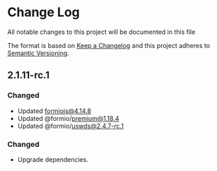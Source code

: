 # Change Log
All notable changes to this project will be documented in this file

The format is based on [Keep a Changelog](http://keepachangelog.com/)
and this project adheres to [Semantic Versioning](http://semver.org/).

## 2.1.11-rc.1
### Changed
 - Updated formiojs@4.14.8
 - Updated @formio/premium@1.18.4
 - Updated @formio/uswds@2.4.7-rc.1

### Changed
 - Upgrade dependencies.


